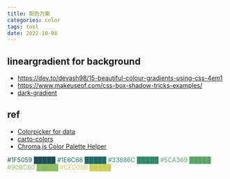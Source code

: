 ```yaml
---
title: 配色方案
categories: color
tags: tool
date: 2022-10-08
---
```


## lineargradient for background

- https://dev.to/devash98/15-beautiful-colour-gradients-using-css-4em1 
- https://www.makeuseof.com/css-box-shadow-tricks-examples/ 
- [dark-gradient](https://gradients.shecodes.io/gradients/31)


## ref

- [Colorpicker for data](https://tristen.ca/hcl-picker/#/hlc/6/1/1F5059/E2E062)
- [carto-colors](https://carto.com/carto-colors/)
- [Chroma.js Color Palette Helper](https://vis4.net/palettes/#/9|s|00429d,96ffea,ffffe0|ffffe0,ff005e,93003a|1|1)


<span style="color:#1F5059">#1F5059 &#x2588;&#x2588;&#x2588;&#x2588;&#x2588;</span>
<span style="color:#1E6C68">#1E6C68 &#x2588;&#x2588;&#x2588;&#x2588;&#x2588;</span>
<span style="color:#33886C">#33886C &#x2588;&#x2588;&#x2588;&#x2588;&#x2588;</span>
<span style="color:#5CA369">#5CA369 &#x2588;&#x2588;&#x2588;&#x2588;&#x2588;</span>
<span style="color:#90BC60">#90BC60 &#x2588;&#x2588;&#x2588;&#x2588;&#x2588;</span>
<span style="color:#CED05B">#CED05B &#x2588;&#x2588;&#x2588;&#x2588;&#x2588;</span>
